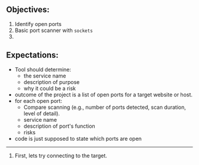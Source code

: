 
## Objectives:

1. Identify open ports
2. Basic port scanner with `sockets`
3. 

## Expectations:

- Tool should determine:
	- the service name
	- description of purpose
	- why it could be a risk
- outcome of the project is a list of open ports for a target website or host.
- for each open port:
	- Compare scanning (e.g., number of ports detected, scan duration, level of detail).
	- service name
	- description of port's function
	- risks
- code is just supposed to state which ports are open


---
1. First, lets try connecting to the target.